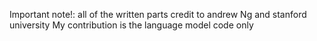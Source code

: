 Important note!: all of the written parts credit to andrew Ng and stanford university
My contribution is the language model code only
